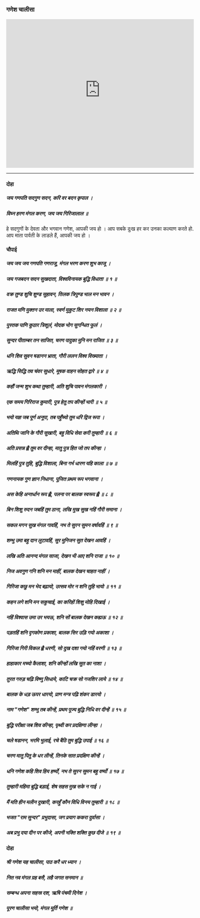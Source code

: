 ### गणेश चालीसा

<iframe width="100%" height="400px" src="https://www.youtube-nocookie.com/embed/WyHFSjN0miU" title="YouTube video player" frameborder="0" allow="accelerometer; autoplay; clipboard-write; encrypted-media; gyroscope; picture-in-picture" allowfullscreen></iframe>

---

#### दोहा

##### जय गणपति सदगुण सदन, करि वर बदन कृपाल ।
##### विघ्न हरण मंगल करण, जय जय गिरिजालाल ॥

हे सदगुणों के देवता और भगवान गणेश, आपकी जय हो । आप सबके दुःख हर कर उनका कल्याण करते हो. आप माता पार्वती के लाडले हैं, आपकी जय हो ।

#### चौपाई

##### जय जय जय गणपति गणराजू, मंगल भरण करण शुभ काजू ।
##### जय गजबदन सदन सुखदाता, विश्वविनायक बुद्धि विधाता ॥ १ ॥

##### वक्र तुण्ड शुचि शुण्ड सुहावन, तिलक त्रिपुण्ड भाल मन भावन ।
##### राजत मणि मुक्तन उर माला, स्वर्ण मुकुट शिर नयन विशाला ॥ २ ॥

##### पुस्तक पाणि कुठार त्रिशूलं, मोदक भोग सुगन्धित फूलं ।
##### सुन्दर पीताम्बर तन साजित, चरण पादुका मुनि मन राजित ॥ ३ ॥

##### धनि शिव सुवन षडानन भ्राता, गौरी ललन विश्व विख्याता ।
##### ऋद्धि सिद्धि तव चंवर सुधारे, मूषक वाहन सोहत द्वारे ॥ ४ ॥

##### कहौं जन्म शुभ कथा तुम्हारी, अति शुचि पावन मंगलकारी ।
##### एक समय गिरिराज कुमारी, पुत्र हेतु तप कीन्हों भारी ॥ ५ ॥

##### भयो यज्ञ जब पूर्ण अनूपा, तब पहुँच्यो तुम धरि द्विज रूपा ।
##### अतिथि जानि के गौरी सुखारी, बहु विधि सेवा करी तुम्हारी ॥ ६ ॥

##### अति प्रसन्न ह्वै तुम वर दीन्हा, मातु पुत्र हित जो तप कीन्हा ।
##### मिलहिं पुत्र तुहि, बुद्धि विशाला, बिना गर्भ धारण यहि काला ॥ ७ ॥

##### गणनायक गुण ज्ञान निधाना, पूजित प्रथम रूप भगवाना ।
##### अस केहि अन्तर्धान रूप ह्वै, पलना पर बालक स्वरूप ह्वै ॥ ८ ॥

##### बिन शिशु रुदन जबहिं तुम ठाना, लखि मुख सुख नहिं गौरी समाना ।
##### सकल मगन सुख मंगल गावहिं, नभ ते सुरन सुमन वर्षावहिं ॥ ९ ॥

##### शम्भु उमा बहु दान लुटावहिं, सुर मुनिजन सुत देखन आवहिं ।
##### लखि अति आनन्द मंगल साजा, देखन भी आए शनि राजा ॥ १० ॥

##### निज अवगुण गनि शनि मन माहीं, बालक देखन चाहत नाहीं ।
##### गिरिजा कछु मन भेद बढ़ायो, उत्सव मोर न शनि तुहि भायो ॥ ११ ॥

##### कहन लगे शनि मन सकुचाई, का करिहों शिशु मोहि दिखाई ।
##### नहिं विश्वास उमा उर भयऊ, शनि सों बालक देखन कह्यऊ ॥ १२ ॥

##### पड़तहिं शनि दृगकोण प्रकाशा, बालक सिर उड़ि गयो अकाशा ।
##### गिरिजा गिरी विकल ह्वै धरणी, सो दुख दशा गयो नहिं वरणी ॥ १३ ॥

##### हाहाकार मच्यो कैलाशा, शनि कीन्हों लखि सुत का नाशा ।
##### तुरत गरुड़ चढ़ि विष्णु सिधाये, काटि चक्र सो गजशिर लाये ॥ १४ ॥

##### बालक के धड़ ऊपर धारयो, प्राण मन्त्र पढ़ि शंकर डारयो ।
##### नाम "गणेश" शम्भु तब कीन्हें, प्रथम पूज्य बुद्धि निधि वर दीन्हें ॥ १५ ॥

##### बुद्धि परीक्षा जब शिव कीन्हा, पृथ्वी कर प्रदक्षिणा लीन्हा ।
##### चले षडानन, भरमि भुलाई, रचे बैठि तुम बुद्धि उपाई ॥ १६ ॥

##### चरण मातु पितु के धर लीन्हें, तिनके सात प्रदक्षिण कीन्हें ।
##### धनि गणेश कहि शिव हिय हर्ष्यो, नभ ते सुरन सुमन बहु वर्ष्यो ॥ १७ ॥

##### तुम्हारी महिमा बुद्धि बड़ाई, शेष सहस मुख सके न गाई ।
##### मैं मति हीन मलीन दुखारी, करहुँ कौन विधि विनय तुम्हारी ॥ १८ ॥

##### भजत "राम सुन्दर" प्रभुदासा, जग प्रयाग ककरा दुर्वासा ।
##### अब प्रभु दया दीन पर कीजे, अपनी भक्ति शक्ति कुछ दीजे ॥ १९ ॥

#### दोहा

##### श्री गणेश यह चालीसा, पाठ करै धर ध्यान ।
##### नित नव मंगल ग्रह बसै, लहै जगत सनमान ॥

##### सम्बन्ध अपना सहस्र दश, ऋषि पंचमी दिनेश ।
##### पूरण चालीसा भयो, मंगल मूर्ति गणेश ॥